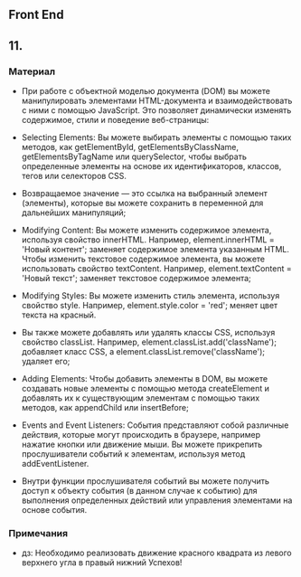 ## Front End
## 11. 

### Материал
* При работе с объектной моделью документа (DOM) вы можете манипулировать элементами HTML-документа и взаимодействовать с ними с помощью JavaScript. Это позволяет динамически изменять содержимое, стили и поведение веб-страницы:

* Selecting Elements: Вы можете выбирать элементы с помощью таких методов, как getElementById, getElementsByClassName, getElementsByTagName или querySelector, чтобы выбрать определенные элементы на основе их идентификаторов, классов, тегов или селекторов CSS.

* Возвращаемое значение — это ссылка на выбранный элемент (элементы), которые вы можете сохранить в переменной для дальнейших манипуляций;

* Modifying Content: Вы можете изменить содержимое элемента, используя свойство innerHTML. Например, element.innerHTML = 'Новый контент'; заменяет содержимое элемента указанным HTML. Чтобы изменить текстовое содержимое элемента, вы можете использовать свойство textContent. Например, element.textContent = 'Новый текст'; заменяет текстовое содержимое элемента;

* Modifying Styles: Вы можете изменить стиль элемента, используя свойство style. Например, element.style.color = 'red'; меняет цвет текста на красный.

* Вы также можете добавлять или удалять классы CSS, используя свойство classList. Например, element.classList.add('className'); добавляет класс CSS, а element.classList.remove('className'); удаляет его;

* Adding Elements: Чтобы добавить элементы в DOM, вы можете создавать новые элементы с помощью метода createElement и добавлять их к существующим элементам с помощью таких методов, как appendChild или insertBefore;

* Events and Event Listeners: События представляют собой различные действия, которые могут происходить в браузере, например нажатие кнопки или движение мыши. Вы можете прикрепить прослушиватели событий к элементам, используя метод addEventListener.

* Внутри функции прослушивателя событий вы можете получить доступ к объекту события (в данном случае к событию) для выполнения определенных действий или управления элементами на основе события.

### Примечания
* дз: Необходимо реализовать движение красного квадрата из левого верхнего угла в правый нижний Успехов!


